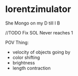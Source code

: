 # lorentzimulator
She Mongo on my D till I B

//TODO
Fix SOL
Never reaches 1


POV Thing:
- velocity of objects going by
- color shifting
- brightness
- length contraction